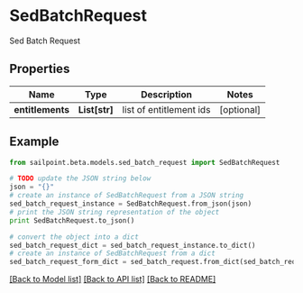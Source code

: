 # SedBatchRequest

Sed Batch Request

## Properties

Name | Type | Description | Notes
------------ | ------------- | ------------- | -------------
**entitlements** | **List[str]** | list of entitlement ids | [optional] 

## Example

```python
from sailpoint.beta.models.sed_batch_request import SedBatchRequest

# TODO update the JSON string below
json = "{}"
# create an instance of SedBatchRequest from a JSON string
sed_batch_request_instance = SedBatchRequest.from_json(json)
# print the JSON string representation of the object
print SedBatchRequest.to_json()

# convert the object into a dict
sed_batch_request_dict = sed_batch_request_instance.to_dict()
# create an instance of SedBatchRequest from a dict
sed_batch_request_form_dict = sed_batch_request.from_dict(sed_batch_request_dict)
```
[[Back to Model list]](../README.md#documentation-for-models) [[Back to API list]](../README.md#documentation-for-api-endpoints) [[Back to README]](../README.md)


